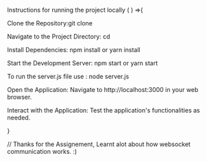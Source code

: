 Instructions for running the project locally ( ) =>{

Clone the Repository:git clone <repository-url>

Navigate to the Project Directory: cd <project-folder>

Install Dependencies: npm install or yarn install

Start the Development Server: npm start or yarn start

To run the server.js file use : node server.js

Open the Application: Navigate to http://localhost:3000 in your web browser.

Interact with the Application: Test the application's functionalities as needed.

}

// Thanks for the Assignement, Learnt alot about how websocket communication works. :)